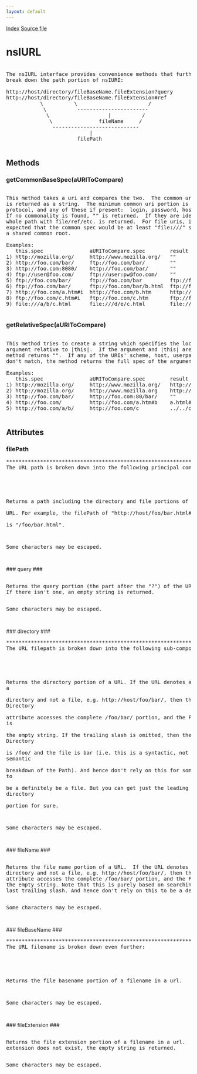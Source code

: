 ```yaml
---
layout: default
---
```

<div id='links'><a href="../index.html">Index</a>
<a href="http://dxr.mozilla.org/mozilla-central/source/netwerk/base/public/nsIURL.idl">Source file</a>
</div>

# nsIURL #
<pre>  
The nsIURL interface provides convenience methods that further  
break down the path portion of nsIURI:  
  
http://host/directory/fileBaseName.fileExtension?query  
http://host/directory/fileBaseName.fileExtension#ref  
           \          \                       /  
            \          -----------------------  
             \                   |          /  
              \               fileName     /  
               ----------------------------  
                           |  
                       filePath  
  
</pre>
## Methods ##

### getCommonBaseSpec(aURIToCompare) ###
<pre>  
This method takes a uri and compares the two.  The common uri portion  
is returned as a string.  The minimum common uri portion is the   
protocol, and any of these if present:  login, password, host and port  
If no commonality is found, "" is returned.  If they are identical, the  
whole path with file/ref/etc. is returned.  For file uris, it is  
expected that the common spec would be at least "file:///" since '/' is  
a shared common root.  
  
Examples:  
   this.spec               aURIToCompare.spec        result  
1) http://mozilla.org/     http://www.mozilla.org/   ""  
2) http://foo.com/bar/     ftp://foo.com/bar/        ""  
3) http://foo.com:8080/    http://foo.com/bar/       ""  
4) ftp://user@foo.com/     ftp://user:pw@foo.com/    ""  
5) ftp://foo.com/bar/      ftp://foo.com/bar         ftp://foo.com/  
6) ftp://foo.com/bar/      ftp://foo.com/bar/b.html  ftp://foo.com/bar/  
7) http://foo.com/a.htm#i  http://foo.com/b.htm      http://foo.com/  
8) ftp://foo.com/c.htm#i   ftp://foo.com/c.htm       ftp://foo.com/c.htm  
9) file:///a/b/c.html      file:///d/e/c.html        file:///  
  
</pre>
### getRelativeSpec(aURIToCompare) ###
<pre>  
This method tries to create a string which specifies the location of the  
argument relative to |this|.  If the argument and |this| are equal, the  
method returns "".  If any of the URIs' scheme, host, userpass, or port  
don't match, the method returns the full spec of the argument.  
  
Examples:  
   this.spec               aURIToCompare.spec        result  
1) http://mozilla.org/     http://www.mozilla.org/   http://www.mozilla.org/  
2) http://mozilla.org/     http://www.mozilla.org    http://www.mozilla.org/  
3) http://foo.com/bar/     http://foo.com:80/bar/    ""  
4) http://foo.com/         http://foo.com/a.htm#b    a.html#b  
5) http://foo.com/a/b/     http://foo.com/c          ../../c  
  
</pre>
## Attributes ##

### filePath ###
<pre>*********************************************************************  
The URL path is broken down into the following principal components:  
  
</pre><pre>  
Returns a path including the directory and file portions of a  
URL.  For example, the filePath of "http://host/foo/bar.html#baz"  
is "/foo/bar.html".  
  
Some characters may be escaped.  
  
</pre>
### query ###
<pre>  
Returns the query portion (the part after the "?") of the URL.  
If there isn't one, an empty string is returned.  
  
Some characters may be escaped.  
  
</pre>
### directory ###
<pre>*********************************************************************  
The URL filepath is broken down into the following sub-components:  
  
</pre><pre>  
Returns the directory portion of a URL.  If the URL denotes a path to a  
directory and not a file, e.g. http://host/foo/bar/, then the Directory  
attribute accesses the complete /foo/bar/ portion, and the FileName is  
the empty string. If the trailing slash is omitted, then the Directory  
is /foo/ and the file is bar (i.e. this is a syntactic, not a semantic  
breakdown of the Path).  And hence don't rely on this for something to  
be a definitely be a file. But you can get just the leading directory  
portion for sure.  
  
Some characters may be escaped.  
  
</pre>
### fileName ###
<pre>  
Returns the file name portion of a URL.  If the URL denotes a path to a  
directory and not a file, e.g. http://host/foo/bar/, then the Directory  
attribute accesses the complete /foo/bar/ portion, and the FileName is  
the empty string. Note that this is purely based on searching for the  
last trailing slash. And hence don't rely on this to be a definite file.   
  
Some characters may be escaped.  
  
</pre>
### fileBaseName ###
<pre>*********************************************************************  
The URL filename is broken down even further:  
  
</pre><pre>  
Returns the file basename portion of a filename in a url.  
  
Some characters may be escaped.  
  
</pre>
### fileExtension ###
<pre>  
Returns the file extension portion of a filename in a url.  If a file  
extension does not exist, the empty string is returned.  
  
Some characters may be escaped.  
  
</pre>